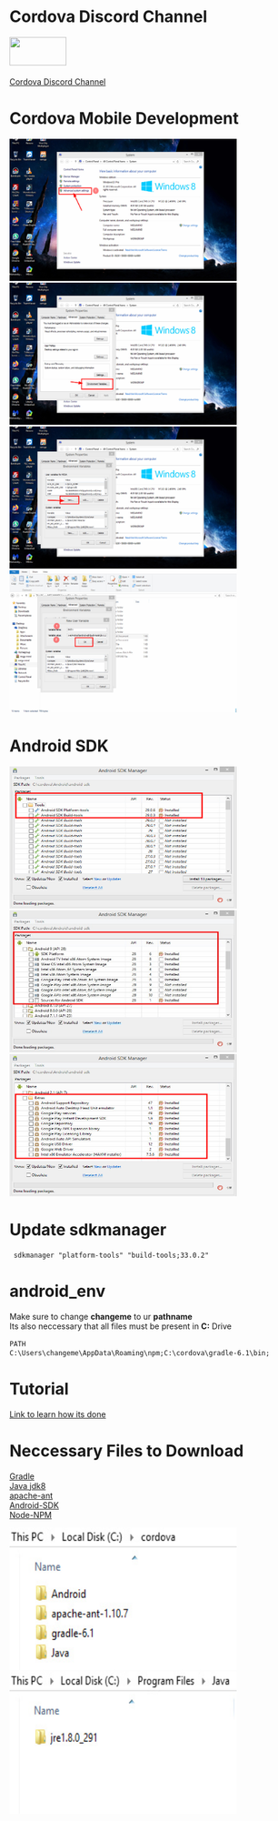 # Cordova Discord Channel
<a href="https://discord.gg/BDka3BNT3u"><img src="https://cdn.prod.website-files.com/6257adef93867e50d84d30e2/636e0a6a49cf127bf92de1e2_icon_clyde_blurple_RGB.png" width="100" height="50"><br><Br>Cordova Discord Channel</a>

# Cordova Mobile Development
<img src="images/bandicam 2020-11-16 16-42-56-808.jpg" width="400" height="250"><img src="images/bandicam 2020-11-16 16-43-16-194.jpg" width="400" height="250">
<br>
<img src="images/bandicam 2020-11-16 16-43-46-126.jpg" width="400" height="250"><img src="images/bandicam 2020-11-16 16-44-36-381.jpg" width="400" height="250"> 

# Android SDK
<img src="images/bandicam 2020-11-17 20-40-50-442.jpg" width="400" height="250">
<br>
<img src="images/bandicam 2020-11-17 20-41-47-006.jpg" width="400" height="250">
<br>
<img src="images/bandicam 2020-11-17 20-42-03-086.jpg" width="400" height="250">

# Update sdkmanager
     
     sdkmanager "platform-tools" "build-tools;33.0.2"

# android_env
Make sure to change <b>changeme</b> to ur <b>pathname</b>
<br>
Its also neccessary that all files must be present in <b>C:</b> Drive

    PATH
    C:\Users\changeme\AppData\Roaming\npm;C:\cordova\gradle-6.1\bin;

# Tutorial
<a href="https://www.studytonight.com/apache-cordova/tools-for-app-development#">Link to learn how its done</a>

# Neccessary Files to Download
<a href="https://services.gradle.org/distributions/gradle-6.1-all.zip">Gradle</a><br>
<a href="https://download.oracle.com/otn/java/jdk/8u291-b10/d7fc238d0cbf4b0dac67be84580cfb4b/jdk-8u291-windows-x64.exe">Java jdk8</a><br>
<a href="https://downloads.apache.org//ant/binaries/apache-ant-1.10.10-bin.zip">apache-ant</a><br>
<a href="https://dl.google.com/android/installer_r24.4.1-windows.exe">Android-SDK</a><br>
<a href="https://nodejs.org/dist/v16.2.0/node-v16.2.0-x64.msi">Node-NPM</a><br>

<img src="images/bandicam 2021-05-25 16-40-01-224.jpg" width="400" height="250"><br>
<img src="images/bandicam 2021-05-25 16-40-25-090.jpg" width="400" height="250">
